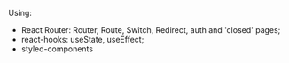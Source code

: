 Using:
 - React Router: Router, Route, Switch, Redirect, auth and 'closed' pages; 
 - react-hooks: useState, useEffect;
 - styled-components
